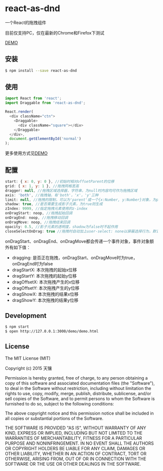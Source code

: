 # react-as-dnd

一个React的拖拽组件

目前仅支持PC，仅在最新的Chrome和Firefox下测试

[DEMO](http://lingyucoder.github.io/react-as-dnd/demo/demo.html)

## 安装

```bash
$ npm install --save react-as-dnd
```

## 使用

```javascript
import React from 'react';
import Draggable from 'react-as-dnd';

React.render(
  <div className="ctn">
    <Draggable>
      <div className="square"></div>
    </Draggable>
  </div>,
  document.getElementById('normal')
);
```

更多使用方式见[DEMO](http://lingyucoder.github.io/react-as-dnd/demo/demo.html)

## 配置

```javascript
start: { x: 0, y: 0 }, //初始时相对offsetParent的位移
grid: { x: 1, y: 1 }, //拖拽网格宽高
dragger: null, //拖拽区域选择器，字符串，为null时内容均可作为拖拽区域
axis: 'both', //拖拽轴，有'both'，'x'，'y'三种
limit: null, //拖拽的限制，可以为'parent'或一个{x:Number, y:Number}对象，为parent时现在在offsetParent内部，为对象时指定最大位移
shadow: true, //是否需要生成影子元素，为true则生成
zIndex: 9999, //指定拖拽元素使用的z-index
onDragStart: noop, //拖拽起始回调
onDragEnd: noop, //拖拽移动回调
onDragMove: noop, //拖拽结束回调
opacity: 0.5, //影子元素的透明度，shadow为false时不起作用
closeSelectOnDrag: true //拖拽时自动加上user-select: none以屏蔽选择行为，默认自动加上
```

onDragStart、onDragEnd、onDragMove都会传递一个事件对象，事件对象额外有如下值：

* dragging: 是否正在拖拽，onDragStart、onDragMove时为true，onDragEnd时为false
* dragStartX: 本次拖拽的起始x位移
* dragStartY: 本次拖拽的起始y位移
* dragOffsetX: 本次拖拽产生的x位移
* dragOffsetY: 本次拖拽产生的y位移
* dragShowX: 本次拖拽的结果x位移
* dragShowY: 本次拖拽的结果y位移

## Development

```bash
$ npm start
$ open http://127.0.0.1:3000/demo/demo.html
```

## License
The MIT License (MIT)

Copyright (c) 2015 天镶

Permission is hereby granted, free of charge, to any person obtaining a copy
of this software and associated documentation files (the "Software"), to deal
in the Software without restriction, including without limitation the rights
to use, copy, modify, merge, publish, distribute, sublicense, and/or sell
copies of the Software, and to permit persons to whom the Software is
furnished to do so, subject to the following conditions:

The above copyright notice and this permission notice shall be included in all
copies or substantial portions of the Software.

THE SOFTWARE IS PROVIDED "AS IS", WITHOUT WARRANTY OF ANY KIND, EXPRESS OR
IMPLIED, INCLUDING BUT NOT LIMITED TO THE WARRANTIES OF MERCHANTABILITY,
FITNESS FOR A PARTICULAR PURPOSE AND NONINFRINGEMENT. IN NO EVENT SHALL THE
AUTHORS OR COPYRIGHT HOLDERS BE LIABLE FOR ANY CLAIM, DAMAGES OR OTHER
LIABILITY, WHETHER IN AN ACTION OF CONTRACT, TORT OR OTHERWISE, ARISING FROM,
OUT OF OR IN CONNECTION WITH THE SOFTWARE OR THE USE OR OTHER DEALINGS IN THE
SOFTWARE.
